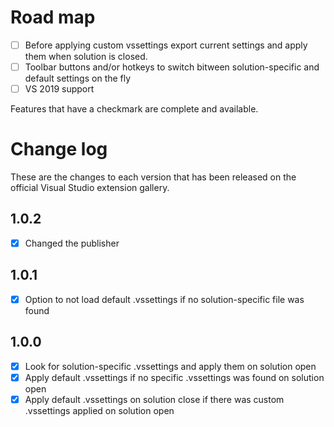 # Road map

- [ ] Before applying custom vssettings export current settings and apply them 
when solution is closed.
- [ ] Toolbar buttons and/or hotkeys to switch bitween solution-specific and 
default settings on the fly
- [ ] VS 2019 support

Features that have a checkmark are complete and available.

# Change log

These are the changes to each version that has been released
on the official Visual Studio extension gallery.

## 1.0.2

- [x] Changed the publisher

## 1.0.1

- [x] Option to not load default .vssettings if no solution-specific file was 
found

## 1.0.0

- [x] Look for solution-specific .vssettings and apply them on solution open
- [x] Apply default .vssettings if no specific .vssettings was found on 
solution open
- [x] Apply default .vssettings on solution close if there was custom 
.vssettings applied on solution open

